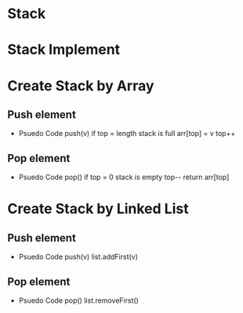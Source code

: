 # Stack ######################################################
# Stack Implement ############################################

# Create Stack by Array ######################################
## Push element
- Psuedo Code
  push(v)
    if top = length
      stack is full
    arr[top] = v
    top++

## Pop element
- Psuedo Code
  pop()
    if top = 0
      stack is empty
    top--
    return arr[top]

# Create Stack by Linked List ################################
## Push element
- Psuedo Code
  push(v)
    list.addFirst(v)

## Pop element
- Psuedo Code
  pop()
    list.removeFirst()
